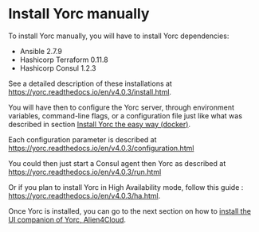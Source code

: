 # Install Yorc manually

To install Yorc manually, you will have to install Yorc dependencies:

* Ansible 2.7.9
* Hashicorp Terraform 0.11.8
* Hashicorp Consul 1.2.3

See a detailed description of these installations at <https://yorc.readthedocs.io/en/v4.0.3/install.html>.

You will have then to configure the Yorc server, through environment variables,
command-line flags, or a configuration file just like what was described in
section [Install Yorc the easy way (docker)](install_yorc_docker.md).

Each configuration parameter is described at <https://yorc.readthedocs.io/en/v4.0.3/configuration.html>

You could then just start a Consul agent then Yorc as described at <https://yorc.readthedocs.io/en/v4.0.3/run.html>

Or if you plan to install Yorc in High Availability mode, follow this guide : <https://yorc.readthedocs.io/en/v4.0.3/ha.html>.

Once Yorc is installed, you can go to the next section on how to [install the UI companion of Yorc, Alien4Cloud](install_a4c.md).
